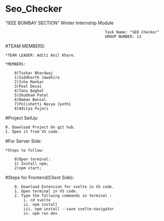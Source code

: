 # Seo_Checker
"IEEE BOMBAY SECTION"
                                                Winter Internship Module
                                                
                                                Task Name: "SEO Checker"
                                                GROUP NUMBER: 13
#TEAM MEMBERS:

    *TEAM LEADER: Aditi Anil Khare.

    *MEMBERS:

        0)Tushar Bhardwaj
        1)Siddharth Jawahire
        2)Isha Mankar
        3)Peal Desai
        4)Tanu Baghel
        5)Shubham Patel
        6)Naman Bansal 
        7)Polishetti Navya Jyothi
        8)Aditya Pujari 

#Project SetUp:

    0. Download Project On git hub.
    1. Open it from VS code.

#For Server Side:

    *Steps to follow:

        0)Open terminal: 
        1) Install npm;
        2)npm start;

#Steps for Frontend(Client Side):
        
        0. Download Extension for svelte in VS code.
        1. Open terminal in VS code.
        2. Type the follwing commands in terminal :
            i. cd svelte
            ii. npm install
            iii. npm install --save svelte-navigator
            iv. npm run dev
